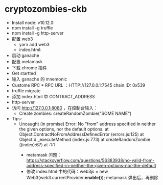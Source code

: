# cryptozombies-ckb

* Install node: v10.12.0
* npm install -g truffle
* npm install -g http-server
* 配置 web3
	* yarn add web3
	* index.html: <script src="https://unpkg.com/web3@latest/dist/web3.min.js"></script> 
* 启动 ganache
* 配置 metamask
 * 下载 chrome 插件
 * Get startted 
 * 输入 ganache 的 mnemonic
 * Custome RPC
 		* RPC URL ：HTTP://127.0.0.1:7545 chain ID: 0x539
* truffle migrate
* 添加 index.html 中 CONTRACT_ADDRESS
* http-server
* 访问 http://127.0.0.1:8080 ，在控制台输入：
	* Create zombies: createRandomZombie("SOME NAME")
* Tips:
    * Uncaught (in promise) Error: No "from" address specified in neither the given options, nor the default options.
    at Object.ContractNoFromAddressDefinedError (errors.js:125)
    at Object.d._executeMethod (index.js:773)
    at createRandomZombie ((index):67)
    at <anonymous>:1:1
        * metamask 问题：https://stackoverflow.com/questions/56383938/no-valid-from-address-specified-in-neither-the-given-options-nor-the-default
        * 修改 index.html 中的代码：web3js = new Web3(web3.currentProvider.**enable()**); metamask 弹出后，再删除


